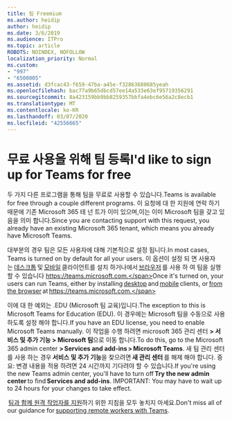 ```yaml
---
title: 팀 Freemium
ms.author: heidip
author: heidip
ms.date: 3/6/2019
ms.audience: ITPro
ms.topic: article
ROBOTS: NOINDEX, NOFOLLOW
localization_priority: Normal
ms.custom:
- "997"
- "6500005"
ms.assetid: d3fcac43-f659-47ba-a45e-f32863680685yeah
ms.openlocfilehash: bac77a9b65dbcd57ee14a533e63ef95719356291
ms.sourcegitcommit: 8a423159bb9bb8259357bbfa4ebc6e56a2c8ecb1
ms.translationtype: MT
ms.contentlocale: ko-KR
ms.lasthandoff: 03/07/2020
ms.locfileid: "42556665"
---
```

# <a name="id-like-to-sign-up-for-teams-for-free"></a><span data-ttu-id="fac2a-102">무료 사용을 위해 팀 등록</span><span class="sxs-lookup"><span data-stu-id="fac2a-102">I'd like to sign up for Teams for free</span></span>

<span data-ttu-id="fac2a-103">두 가지 다른 프로그램을 통해 팀을 무료로 사용할 수 있습니다.</span><span class="sxs-lookup"><span data-stu-id="fac2a-103">Teams is available for free through a couple different programs.</span></span> <span data-ttu-id="fac2a-104">이 요청에 대 한 지원에 연락 하기 때문에 기존 Microsoft 365 테 넌 트가 이미 있으며,이는 이미 Microsoft 팀을 갖고 있음을 의미 합니다.</span><span class="sxs-lookup"><span data-stu-id="fac2a-104">Since you are contacting support with this request, you already have an existing Microsoft 365 tenant, which means you already have Microsoft Teams.</span></span>

<span data-ttu-id="fac2a-105">대부분의 경우 팀은 모든 사용자에 대해 기본적으로 설정 됩니다.</span><span class="sxs-lookup"><span data-stu-id="fac2a-105">In most cases, Teams is turned on by default for all your users.</span></span> <span data-ttu-id="fac2a-106">이 옵션이 설정 되 면 사용자는 [데스크톱](https://office.visualstudio.com/MAX/_workitems/edit/desktop) 및 [모바일](https://office.visualstudio.com/MAX/_workitems/edit/desktop) 클라이언트를 설치 하거나에서 [브라우저](https://docs.microsoft.com/en-us/MicrosoftTeams/get-clients#mobile-clients) 를 사용 하 여 팀을 실행할 수 있습니다 https://teams.microsoft.com.</span><span class="sxs-lookup"><span data-stu-id="fac2a-106">Once it's turned on, your users can run Teams, either by installing [desktop](https://office.visualstudio.com/MAX/_workitems/edit/desktop) and [mobile](https://office.visualstudio.com/MAX/_workitems/edit/desktop) clients, or [from the browser](https://docs.microsoft.com/en-us/MicrosoftTeams/get-clients#mobile-clients) at https://teams.microsoft.com.</span></span>

<span data-ttu-id="fac2a-107">이에 대 한 예외는 .EDU (Microsoft 팀 교육)입니다.</span><span class="sxs-lookup"><span data-stu-id="fac2a-107">The exception to this is Microsoft Teams for Education (EDU).</span></span> <span data-ttu-id="fac2a-108">이 경우에는 Microsoft 팀을 수동으로 사용 하도록 설정 해야 합니다.</span><span class="sxs-lookup"><span data-stu-id="fac2a-108">If you have an EDU license, you need to enable Microsoft Teams manually.</span></span> <span data-ttu-id="fac2a-109">이 작업을 수행 하려면 microsoft 365 관리 센터 **> 서비스 및 추가 기능 > Microsoft 팀**으로 이동 합니다.</span><span class="sxs-lookup"><span data-stu-id="fac2a-109">To do this, go to the Microsoft 365 admin center **> Services and add-ins > Microsoft Teams**.</span></span> <span data-ttu-id="fac2a-110">새 팀 관리 센터를 사용 하는 경우 **서비스 및 추가 기능**을 찾으려면 **새 관리 센터** 를 해제 해야 합니다. 중요: 변경 내용을 적용 하려면 24 시간까지 기다려야 할 수 있습니다.</span><span class="sxs-lookup"><span data-stu-id="fac2a-110">If you're using the new Teams admin center, you'll have to turn off **Try the new admin center** to find **Services and add-ins**. IMPORTANT: You may have to wait up to 24 hours for your changes to take effect.</span></span>

<span data-ttu-id="fac2a-111"> [팀과 함께 원격 작업자를 지원](https://docs.microsoft.com/en-us/MicrosoftTeams/support-remote-work-with-teams)하기 위한 지침을 모두 놓치지 마세요.</span><span class="sxs-lookup"><span data-stu-id="fac2a-111">Don't miss all of our guidance for [supporting remote workers with Teams](https://docs.microsoft.com/en-us/MicrosoftTeams/support-remote-work-with-teams).</span></span>
